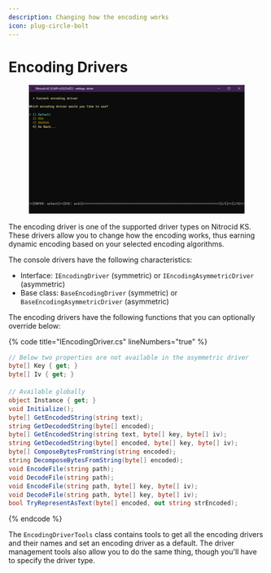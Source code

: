 ```yaml
---
description: Changing how the encoding works
icon: plug-circle-bolt
---
```


# Encoding Drivers

<figure><img src="../../../../.gitbook/assets/121-inner.png" alt=""><figcaption></figcaption></figure>

The encoding driver is one of the supported driver types on Nitrocid KS. These drivers allow you to change how the encoding works, thus earning dynamic encoding based on your selected encoding algorithms.

The console drivers have the following characteristics:

* Interface: `IEncodingDriver` (symmetric) or `IEncodingAsymmetricDriver` (asymmetric)
* Base class: `BaseEncodingDriver` (symmetric) or `BaseEncodingAsymmetricDriver` (asymmetric)

The encoding drivers have the following functions that you can optionally override below:

{% code title="IEncodingDriver.cs" lineNumbers="true" %}
```csharp
// Below two properties are not available in the asymmetric driver
byte[] Key { get; }
byte[] Iv { get; }

// Available globally
object Instance { get; }
void Initialize();
byte[] GetEncodedString(string text);
string GetDecodedString(byte[] encoded);
byte[] GetEncodedString(string text, byte[] key, byte[] iv);
string GetDecodedString(byte[] encoded, byte[] key, byte[] iv);
byte[] ComposeBytesFromString(string encoded);
string DecomposeBytesFromString(byte[] encoded);
void EncodeFile(string path);
void DecodeFile(string path);
void EncodeFile(string path, byte[] key, byte[] iv);
void DecodeFile(string path, byte[] key, byte[] iv);
bool TryRepresentAsText(byte[] encoded, out string strEncoded);
```
{% endcode %}

The `EncodingDriverTools` class contains tools to get all the encoding drivers and their names and set an encoding driver as a default. The driver management tools also allow you to do the same thing, though you'll have to specify the driver type.
